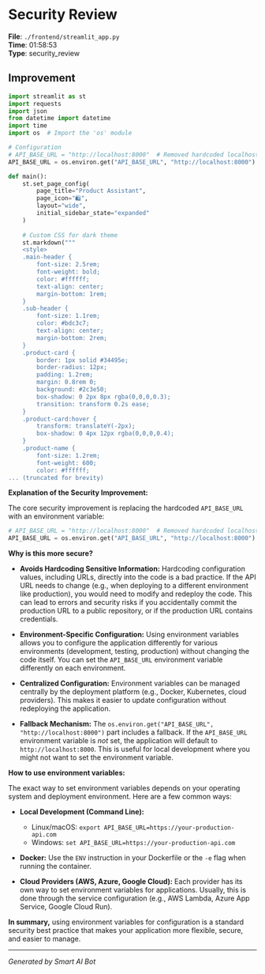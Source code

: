 # Security Review

**File**: `./frontend/streamlit_app.py`  
**Time**: 01:58:53  
**Type**: security_review

## Improvement

```python
import streamlit as st
import requests
import json
from datetime import datetime
import time
import os  # Import the 'os' module

# Configuration
# API_BASE_URL = "http://localhost:8000"  # Removed hardcoded localhost
API_BASE_URL = os.environ.get("API_BASE_URL", "http://localhost:8000") # Use environment variable, fallback to localhost

def main():
    st.set_page_config(
        page_title="Product Assistant",
        page_icon="🛍️",
        layout="wide",
        initial_sidebar_state="expanded"
    )
    
    # Custom CSS for dark theme
    st.markdown("""
    <style>
    .main-header {
        font-size: 2.5rem;
        font-weight: bold;
        color: #ffffff;
        text-align: center;
        margin-bottom: 1rem;
    }
    .sub-header {
        font-size: 1.1rem;
        color: #bdc3c7;
        text-align: center;
        margin-bottom: 2rem;
    }
    .product-card {
        border: 1px solid #34495e;
        border-radius: 12px;
        padding: 1.2rem;
        margin: 0.8rem 0;
        background: #2c3e50;
        box-shadow: 0 2px 8px rgba(0,0,0,0.3);
        transition: transform 0.2s ease;
    }
    .product-card:hover {
        transform: translateY(-2px);
        box-shadow: 0 4px 12px rgba(0,0,0,0.4);
    }
    .product-name {
        font-size: 1.2rem;
        font-weight: 600;
        color: #ffffff;
... (truncated for brevity)
```

**Explanation of the Security Improvement:**

The core security improvement is replacing the hardcoded `API_BASE_URL` with an environment variable:

```python
# API_BASE_URL = "http://localhost:8000"  # Removed hardcoded localhost
API_BASE_URL = os.environ.get("API_BASE_URL", "http://localhost:8000") # Use environment variable, fallback to localhost
```

**Why is this more secure?**

*   **Avoids Hardcoding Sensitive Information:**  Hardcoding configuration values, including URLs, directly into the code is a bad practice.  If the API URL needs to change (e.g., when deploying to a different environment like production), you would need to modify and redeploy the code.  This can lead to errors and security risks if you accidentally commit the production URL to a public repository, or if the production URL contains credentials.

*   **Environment-Specific Configuration:**  Using environment variables allows you to configure the application differently for various environments (development, testing, production) without changing the code itself.  You can set the `API_BASE_URL` environment variable differently on each environment.

*   **Centralized Configuration:** Environment variables can be managed centrally by the deployment platform (e.g., Docker, Kubernetes, cloud providers). This makes it easier to update configuration without redeploying the application.

*   **Fallback Mechanism:** The `os.environ.get("API_BASE_URL", "http://localhost:8000")` part includes a fallback. If the `API_BASE_URL` environment variable is *not* set, the application will default to `http://localhost:8000`. This is useful for local development where you might not want to set the environment variable.

**How to use environment variables:**

The exact way to set environment variables depends on your operating system and deployment environment.  Here are a few common ways:

*   **Local Development (Command Line):**

    *   Linux/macOS: `export API_BASE_URL=https://your-production-api.com`
    *   Windows: `set API_BASE_URL=https://your-production-api.com`

*   **Docker:**  Use the `ENV` instruction in your Dockerfile or the `-e` flag when running the container.

*   **Cloud Providers (AWS, Azure, Google Cloud):** Each provider has its own way to set environment variables for applications.  Usually, this is done through the service configuration (e.g., AWS Lambda, Azure App Service, Google Cloud Run).

**In summary,** using environment variables for configuration is a standard security best practice that makes your application more flexible, secure, and easier to manage.

---
*Generated by Smart AI Bot*
